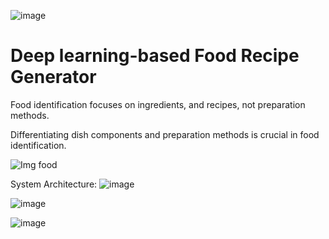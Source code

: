 
![image](https://github.com/user-attachments/assets/79aa77ca-46a7-48e1-a009-4389b46ddd08)

# Deep learning-based Food Recipe Generator

Food identification focuses on ingredients, and recipes, not preparation methods.

Differentiating dish components and preparation methods is crucial in food identification.

![Img food](https://github.com/user-attachments/assets/e2528719-8bef-4251-aa53-31269162cf0b)

System Architecture:
![image](https://github.com/user-attachments/assets/8b8ad79d-29b3-4dbb-b411-b08ff6a08221)

![image](https://github.com/user-attachments/assets/f9e64c0c-63a9-4030-85ee-87331223a70a)

![image](https://github.com/user-attachments/assets/3173dd31-61df-4c9c-8c1c-bab751a4ac67)

